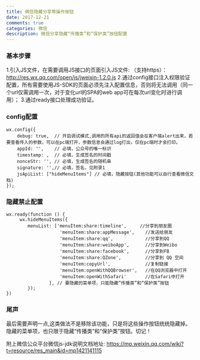 ```yaml
---
title: 微信隐藏分享等操作按钮
date: 2017-12-21
comments: true
categories: 微信
description: 微信分享隐藏“传播类”和“保护类”按钮配置
---
```


### 基本步骤

1.引入JS文件，在需要调用JS接口的页面引入JS文件:
（支持https）：http://res.wx.qq.com/open/js/jweixin-1.2.0.js
2.通过config接口注入权限验证配置，所有需要使用JS-SDK的页面必须先注入配置信息，否则将无法调用（同一个url仅需调用一次，对于变化url的SPA的web app可在每次url变化时进行调用）；
3.通过ready接口处理成功验证。

<!-- more -->

### config配置

```
wx.config({
    debug: true,  // 开启调试模式,调用的所有api的返回值会在客户端alert出来，若要查看传入的参数，可以在pc端打开，参数信息会通过log打出，仅在pc端时才会打印。
    appId: '',    // 必填，公众号的唯一标识
    timestamp: ,  // 必填，生成签名的时间戳
    nonceStr: '', // 必填，生成签名的随机串
    signature: '',// 必填，签名，见附录1
    jsApiList: ["hideMenuItems"] // 必填，隐藏按钮(其他功能可以自行查看微信文档)
});
```


### 隐藏禁止配置

```
wx.ready(function () {
     wx.hideMenuItems({
        menuList: ['menuItem:share:timeline',     //分享到朋友圈
                    'menuItem:share:appMessage',    //发送给朋友
                    'menuItem:share:qq',            //分享到QQ
                    'menuItem:share:weiboApp',      //分享到Weibo
                    'menuItem:share:facebook',      //分享到FB
                    'menuItem:share:QZone',         //分享到 QQ 空间
                    'menuItem:copyUrl',             //复制链接
                    'menuItem:openWithQQBrowser',   //在QQ浏览器中打开
                    'menuItem:openWithSafari'       //在Safari中打开
                ], // 要隐藏的菜单项，只能隐藏“传播类”和“保护类”按钮
        });
})

```

### 尾声

最后需要声明一点,这类做法不是移除该功能，只是将这些操作按钮统统隐藏掉。
隐藏的菜单项，也只限于隐藏“传播类”和“保护类”按钮。切记！

附上微信公众平台微信js-jdk说明文档地址:
https://mp.weixin.qq.com/wiki?t=resource/res_main&id=mp1421141115

